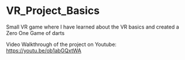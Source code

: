 # VR_Project_Basics
Small VR game where I have learned about the VR basics and created a Zero One Game of darts

Video Walkthrough of the project on Youtube:
https://youtu.be/ob1abGQxtWA
